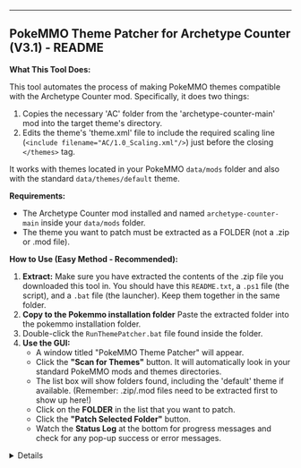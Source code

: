 ---------------------------------------------------------------------
 PokeMMO Theme Patcher for Archetype Counter (V3.1) - README
---------------------------------------------------------------------

**What This Tool Does:**

This tool automates the process of making PokeMMO themes compatible with the Archetype Counter mod. Specifically, it does two things:
1. Copies the necessary 'AC' folder from the 'archetype-counter-main' mod into the target theme's directory.
2. Edits the theme's 'theme.xml' file to include the required scaling line (`<include filename="AC/1.0_Scaling.xml"/>`) just before the closing `</themes>` tag.

It works with themes located in your PokeMMO `data/mods` folder and also with the standard `data/themes/default` theme.

**Requirements:**
*   The Archetype Counter mod installed and named `archetype-counter-main` inside your `data/mods` folder.
*   The theme you want to patch must be extracted as a FOLDER (not a .zip or .mod file).

**How to Use (Easy Method - Recommended):**

1.  **Extract:** Make sure you have extracted the contents of the .zip file you downloaded this tool in. You should have this `README.txt`, a `.ps1` file (the script), and a `.bat` file (the launcher). Keep them together in the same folder.
2.  **Copy to the Pokemmo installation folder** Paste the extracted folder into the pokemmo installation folder.
3.  Double-click the `RunThemePatcher.bat` file found inside the folder.
4.  **Use the GUI:**
    *   A window titled "PokeMMO Theme Patcher" will appear.
    *   Click the **"Scan for Themes"** button. It will automatically look in your standard PokeMMO mods and themes directories.
    *   The list box will show folders found, including the 'default' theme if available. (Remember: .zip/.mod files need to be extracted first to show up here!)
    *   Click on the **FOLDER** in the list that you want to patch.
    *   Click the **"Patch Selected Folder"** button.
    *   Watch the **Status Log** at the bottom for progress messages and check for any pop-up success or error messages.
<details>
 
**Why is there a `.bat` file? (Understanding PowerShell Execution Policy):**

*   PowerShell (`.ps1` files) is a powerful scripting tool for Windows. For security, Windows has a feature called "Execution Policy" that, by default, often prevents running scripts downloaded from the internet or scripts that aren't digitally signed (like this one). This helps protect you from accidentally running malicious code.
*   Double-clicking the `.ps1` file directly will usually just open it in Notepad or give you a security error.
*   The `RunThemePatcher.bat` file contains a simple command:
    `powershell.exe -ExecutionPolicy Bypass -File "%~dp0Patch-PokeMMOThemeGUI.ps1"`
*   The important part is `-ExecutionPolicy Bypass`. This tells PowerShell to *temporarily* ignore the Execution Policy *only for running this specific script, this one time*.
*   It **does not** permanently lower your system's security settings. It's a safe and common way to allow trusted, unsigned local scripts to run easily.

**Is This Script Safe?**

*   Yes, for its intended purpose. While using `-ExecutionPolicy Bypass` sounds scary, it's safe here because the script itself is designed only to perform specific, limited actions:
    *   **It COPIES:** It copies the `AC` folder from `archetype-counter-main` into your chosen theme folder (overwriting an existing `AC` folder if present).
    *   **It READS:** It reads the `theme.xml` file to check for an existing line and find the `</themes>` tag.
    *   **It WRITES:** It *only* modifies the `theme.xml` file by inserting *one specific line* if it's missing. It overwrites the `theme.xml` file with this modified content.
    *   **It DOES NOT:** Delete any files, connect to the internet, download anything, run other programs, or change unrelated system settings.

**Troubleshooting & Notes:**

*   **Theme Not Listed:** Make sure the theme is extracted into its own folder within `data/mods`. The script cannot see inside `.zip` or `.mod` files.
*   **Archetype Counter Not Found Error:** Ensure the Archetype Counter mod is installed in your `data/mods` folder and is named exactly `archetype-counter-main`. Also ensure its internal structure includes `src\lib\AC`.
*   **`theme.xml` Not Found Error:** The folder you selected might not be a proper theme mod, or its structure is unusual. Ensure `theme.xml` exists somewhere within the folder you selected.
*   **"Already Patched" Message:** This means the `theme.xml` file already had the necessary line. The script still copied/updated the `AC` folder before checking the XML.
*   **Status Log:** Pay attention to messages here for details on what the script is doing or where it failed.

**Disclaimer:**

This tool is provided as-is. While tested, use it at your own risk. Always consider backing up your `data/mods` and `data/themes` folders before making modifications, just in case something unexpected happens.

</details>
